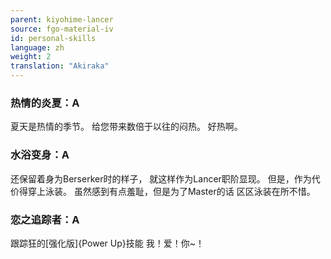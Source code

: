 ```yaml
---
parent: kiyohime-lancer
source: fgo-material-iv
id: personal-skills
language: zh
weight: 2
translation: "Akiraka"
---
```


### 热情的炎夏：A

夏天是热情的季节。
给您带来数倍于以往的闷热。
好热啊。

### 水浴变身：A

还保留着身为Berserker时的样子，
就这样作为Lancer职阶显现。
但是，作为代价得穿上泳装。
虽然感到有点羞耻，但是为了Master的话
区区泳装在所不惜。

### 恋之追踪者：A

跟踪狂的[强化版]{Power Up}技能
我！爱！你~！

